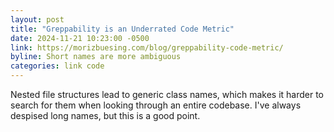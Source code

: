 ```yaml
---
layout: post
title: "Greppability is an Underrated Code Metric"
date: 2024-11-21 10:23:00 -0500
link: https://morizbuesing.com/blog/greppability-code-metric/
byline: Short names are more ambiguous
categories: link code
---
```

Nested file structures lead to generic class names, which makes it harder to search for them when looking through an entire codebase. I've always despised long names, but this is a good point.
